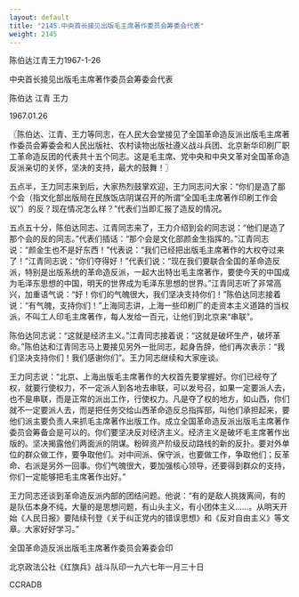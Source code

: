 ```yaml
---
layout: default
title: "2145.中央首长接见出版毛主席著作委员会筹委会代表"
weight: 2145
---
```


陈伯达江青王力1967-1-26

中央首长接见出版毛主席著作委员会筹委会代表

陈伯达 江青 王力

1967.01.26

〖陈伯达、江青、王力等同志，在人民大会堂接见了全国革命造反派出版毛主席著作委员会筹委会和人民出版社、农村读物出版社遵义战斗兵团、北京新华印刷厂职工革命造反团的代表共十五个同志。这是毛主席、党中央和中央文革对全国革命造反派亲切的关怀，坚决的支持，最大的鼓舞！〗

五点半，王力同志来到后，大家热烈鼓掌欢迎，王力同志问大家：“你们是造了那个会（指文化部出版局在民族饭店阴谋召开的所谓“全国毛主席著作印刷工作会议”）的反？现在情况怎么样？”代表们当即汇报了造反的情况。

五点五十分，陈伯达同志、江青同志来了，王力介绍到会的同志说：“他们是造了那个会的反的同志。”代表们插话：“那个会是文化部颜金生指挥的。”江青同志说：“颜金生也不是好东西！”代表说：“我们已经把出版毛主席著作的大权夺过来了！”江青同志说：“你们夺得好！”代表们说：“现在我们要联合全国的革命造反派，特别是出版系统的革命造反派，一起大出特出毛主席著作，要使今天的中国成为毛泽东思想的中国，明天的世界成为毛泽东思想的世界。”江青同志听了非常高兴，加重语气说：“好！你们的气魄很大，我们坚决支持你们！”陈伯达同志接着说：“有气魄，支持你们！”上海同志讲，上海一些印刷厂的走资本主义道路的当权派，不叫工人印毛主席著作，每人发给一百元，让他们到北京来“串联”。

陈伯达同志说：“这就是经济主义。”江青同志接着说：“这就是破坏生产，破坏革命。”陈伯达和江青同志马上要接见另外一批同志，起身告辞，他们再次表示：“我们坚决支持你们！我们感谢你们”。王力同志继续和大家座谈。

王力同志说：“北京、上海出版毛主席著作的大权首先要掌握好。你们已经夺了权，就要行使权力，不一定派人到各地去串联，可以发号召，如果一定要派人去，也不是串联，而是正常的派出工作，行使权力。凡是夺了权的地方，如山西，你们就不一定要派人去，而是把任务交给山西革命造反总指挥部，叫他们承担起来，要他们派主要负责人来抓毛主席著作出版工作。成立全国革命造反派出版毛主席著作委员会筹备会是可以的。你们要坚决反对经济主义。经济主义是破坏毛主席著作出版的。坚决揭露他们两面派的阴谋。粉碎资产阶级反动路线的新的反扑。要对外单位的群众做工作，要争取他们。对中间派、保守派，也要做工作，争取他们；反革命、右派是另外一回事。你们气魄很大，要加强核心领导，还要得到群众的支持，你们一定能够把毛主席著作出好。”

王力同志还谈到革命造反派内部的团结问题。他说：“有的是敌人挑拨离间，有的是队伍本身不纯，大量的是思想问题，有山头主义，有小团体主义……。从明天开始《人民日报》要陆续刊登《关于纠正党内的错误思想》和《反对自由主义》等文章。大家好好学习。”

全国革命造反派出版毛主席著作委员会筹委会印

北京政法公社《红旗兵》战斗队印一九六七年一月三十日

CCRADB

